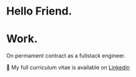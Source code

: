 # Hello Friend.

# Work.
On permament contract as a fullstack engineer.

🧾 My full curriculum vitae is available on [Linkedin](https://www.linkedin.com/in/julien-gracia/)  


